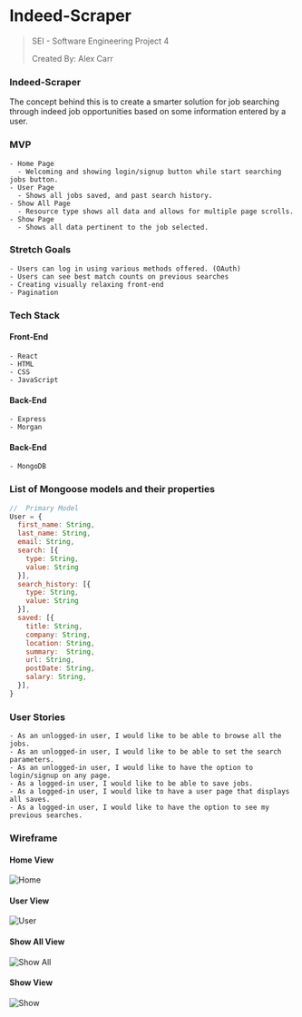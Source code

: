 # Indeed-Scraper
  > SEI - Software Engineering Project 4
  > 
  > Created By: Alex Carr

### Indeed-Scraper
  The concept behind this is to create a smarter solution for job searching through indeed job opportunities based on some information entered by a user. 
  
  
### MVP
    - Home Page
      - Welcoming and showing login/signup button while start searching jobs button.
    - User Page
      - Shows all jobs saved, and past search history.
    - Show All Page
      - Resource type shows all data and allows for multiple page scrolls.
    - Show Page
      - Shows all data pertinent to the job selected.


### Stretch Goals
    - Users can log in using various methods offered. (OAuth)
    - Users can see best match counts on previous searches
    - Creating visually relaxing front-end
    - Pagination

### Tech Stack

#### Front-End
    - React
    - HTML
    - CSS
    - JavaScript
#### Back-End
    - Express
    - Morgan
#### Back-End
    - MongoDB


### List of Mongoose models and their properties
```js
//  Primary Model
User = {
  first_name: String,
  last_name: String,
  email: String,
  search: [{
    type: String,
    value: String
  }],
  search_history: [{
    type: String,
    value: String
  }],
  saved: [{
    title: String,
    company: String,
    location: String,
    summary:  String,
    url: String,
    postDate: String,
    salary: String,
  }],
}
```


### User Stories
    - As an unlogged-in user, I would like to be able to browse all the jobs.
    - As an unlogged-in user, I would like to be able to set the search parameters.
    - As an unlogged-in user, I would like to have the option to login/signup on any page.
    - As a logged-in user, I would like to be able to save jobs.
    - As a logged-in user, I would like to have a user page that displays all saves.
    - As a logged-in user, I would like to have the option to see my previous searches.


### Wireframe

#### Home View
   ![Home](https://user-images.githubusercontent.com/102195632/188215676-f2c31e4c-912c-4cbd-93a6-4569d6aa04b6.png)


#### User View
  ![User](https://user-images.githubusercontent.com/102195632/188217221-28d74a82-731d-4da1-bd98-a49e2dfeaf06.png)

#### Show All View
  ![Show All](https://user-images.githubusercontent.com/102195632/188217951-2c90d7cc-db36-410b-aada-4b6f40762c99.png)

#### Show View
  ![Show](https://user-images.githubusercontent.com/102195632/188218381-6d677721-9830-47f4-8fd7-dbc36097007f.png)

  
